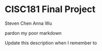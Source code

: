 # CISC181 Final Project
Steven Chen
Anna Wu

pardon my poor markdown

Update this description when I remember to

